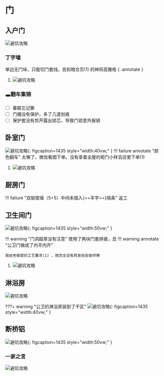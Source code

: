 # 门

## 入户门
![避坑攻略](images/入户门の结构.png "入户门结构")

### 丁字墙
单边无门垛，只能切门套线。告别暗合页(1) 的神将高雅格
{ .annotate }

1.  ![避坑攻略](images/暗合页.png "暗合页")

### 🕳翻车集锦

- [ ] 春联忘记撕
- [ ] 门楣没有保护，多了几道划痕
- [ ] 保护套没有剪开露出锁芯，导致门锁意外报销

## 卧室门
![避坑攻略](images/木门工艺.png "木门工艺"){: figcaption=1435 style="width:40vw;" }
!!! failure annotate "颜色翻车"
    太懒了，微信看图下单。没有拿着全屋的柜门小样去店里下单(1)
    
1.  ![避坑攻略](images/颜色讨论.png "颜色讨论")


## 厨房门
!!! failure "双层玻璃（5+5）中间未插入{==丰字==}隔条"
    返工

## 卫生间门
![避坑攻略](images/卫生间门工艺.png "卫生间门工艺"){: figcaption=1435 style="width:50vw;" }

!!! warning "门洞超厚没有注意"
    使用了两块门套拼接，丑
!!! warning annotate "公卫门做成了内平内开"

    我给老板提的工艺要求(1) ，她完全没有转发给安装师傅

1.  ![避坑攻略](images/聊天记录.png "聊天记录")
    
## 淋浴房
![避坑攻略](images/淋浴房关键字.png "淋浴房关键字")

???+ warning "公卫的淋浴房装到了干区"
    ![避坑攻略](images/淋浴房安装.jpg "淋浴房安装"){: figcaption=1435 style="width:40vw;" }
    
## 断桥铝
![避坑攻略](images/断桥铝选购指南.jpg "断桥铝选购指南"){: figcaption=1435 style="width:50vw;" }

### 一家之言
![避坑攻略](images/断桥铝-密封条.png "断桥铝选购指南")